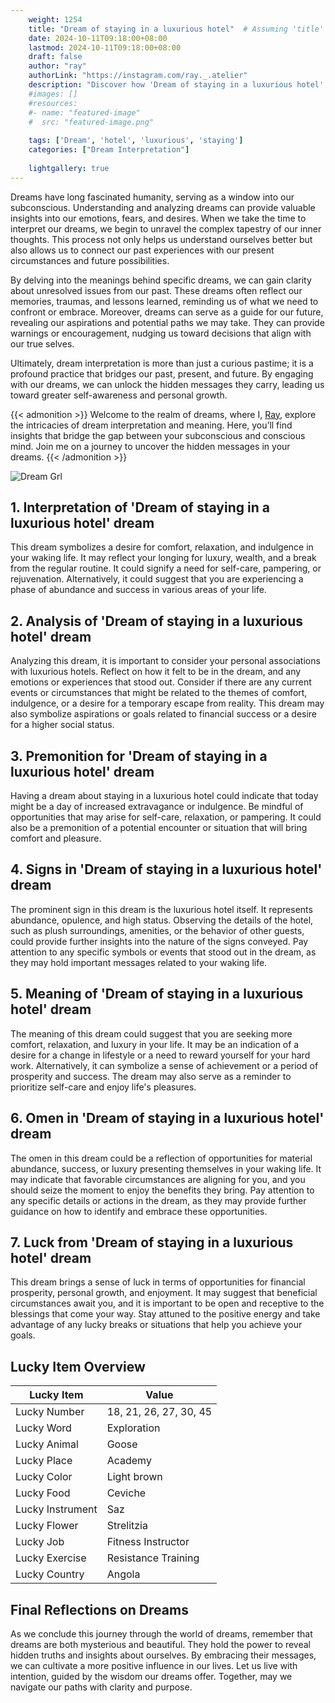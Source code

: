 ```yaml
---
    weight: 1254
    title: "Dream of staying in a luxurious hotel"  # Assuming 'title' column exists
    date: 2024-10-11T09:18:00+08:00
    lastmod: 2024-10-11T09:18:00+08:00
    draft: false
    author: "ray"
    authorLink: "https://instagram.com/ray._.atelier"
    description: "Discover how 'Dream of staying in a luxurious hotel' can interpret your future and uncover its significant meanings in your life."
    #images: []
    #resources:
    #- name: "featured-image"
    #  src: "featured-image.png"
    
    tags: ['Dream', 'hotel', 'luxurious', 'staying']
    categories: ["Dream Interpretation"]
    
    lightgallery: true
---
```

    
Dreams have long fascinated humanity, serving as a window into our subconscious. Understanding and analyzing dreams can provide valuable insights into our emotions, fears, and desires. When we take the time to interpret our dreams, we begin to unravel the complex tapestry of our inner thoughts. This process not only helps us understand ourselves better but also allows us to connect our past experiences with our present circumstances and future possibilities.

By delving into the meanings behind specific dreams, we can gain clarity about unresolved issues from our past. These dreams often reflect our memories, traumas, and lessons learned, reminding us of what we need to confront or embrace. Moreover, dreams can serve as a guide for our future, revealing our aspirations and potential paths we may take. They can provide warnings or encouragement, nudging us toward decisions that align with our true selves.

Ultimately, dream interpretation is more than just a curious pastime; it is a profound practice that bridges our past, present, and future. By engaging with our dreams, we can unlock the hidden messages they carry, leading us toward greater self-awareness and personal growth.

{{< admonition >}}
Welcome to the realm of dreams, where I, [Ray](https://instagram.com/ray._.atelier), explore the intricacies of dream interpretation and meaning. Here, you’ll find insights that bridge the gap between your subconscious and conscious mind. Join me on a journey to uncover the hidden messages in your dreams.
{{< /admonition >}}

![Dream Grl](https://cdn.pixabay.com/photo/2017/11/02/03/35/gothic-2910057_1280.jpg "Dream Grl")

## 1. Interpretation of 'Dream of staying in a luxurious hotel' dream

This dream symbolizes a desire for comfort, relaxation, and indulgence in your waking life. It may reflect your longing for luxury, wealth, and a break from the regular routine. It could signify a need for self-care, pampering, or rejuvenation. Alternatively, it could suggest that you are experiencing a phase of abundance and success in various areas of your life.

## 2. Analysis of 'Dream of staying in a luxurious hotel' dream

Analyzing this dream, it is important to consider your personal associations with luxurious hotels. Reflect on how it felt to be in the dream, and any emotions or experiences that stood out. Consider if there are any current events or circumstances that might be related to the themes of comfort, indulgence, or a desire for a temporary escape from reality. This dream may also symbolize aspirations or goals related to financial success or a desire for a higher social status.

## 3. Premonition for 'Dream of staying in a luxurious hotel' dream

Having a dream about staying in a luxurious hotel could indicate that today might be a day of increased extravagance or indulgence. Be mindful of opportunities that may arise for self-care, relaxation, or pampering. It could also be a premonition of a potential encounter or situation that will bring comfort and pleasure.

## 4. Signs in 'Dream of staying in a luxurious hotel' dream

The prominent sign in this dream is the luxurious hotel itself. It represents abundance, opulence, and high status. Observing the details of the hotel, such as plush surroundings, amenities, or the behavior of other guests, could provide further insights into the nature of the signs conveyed. Pay attention to any specific symbols or events that stood out in the dream, as they may hold important messages related to your waking life.

## 5. Meaning of 'Dream of staying in a luxurious hotel' dream

The meaning of this dream could suggest that you are seeking more comfort, relaxation, and luxury in your life. It may be an indication of a desire for a change in lifestyle or a need to reward yourself for your hard work. Alternatively, it can symbolize a sense of achievement or a period of prosperity and success. The dream may also serve as a reminder to prioritize self-care and enjoy life's pleasures.

## 6. Omen in 'Dream of staying in a luxurious hotel' dream

The omen in this dream could be a reflection of opportunities for material abundance, success, or luxury presenting themselves in your waking life. It may indicate that favorable circumstances are aligning for you, and you should seize the moment to enjoy the benefits they bring. Pay attention to any specific details or actions in the dream, as they may provide further guidance on how to identify and embrace these opportunities.

## 7. Luck from 'Dream of staying in a luxurious hotel' dream

This dream brings a sense of luck in terms of opportunities for financial prosperity, personal growth, and enjoyment. It may suggest that beneficial circumstances await you, and it is important to be open and receptive to the blessings that come your way. Stay attuned to the positive energy and take advantage of any lucky breaks or situations that help you achieve your goals.

## Lucky Item Overview
| Lucky Item          | Value              |
|---------------|--------------------|
| Lucky Number        | 18, 21, 26, 27, 30, 45  |
| Lucky Word          | Exploration |
| Lucky Animal        | Goose |
| Lucky Place         | Academy     |
| Lucky Color         | Light brown     |
| Lucky Food          | Ceviche      |
| Lucky Instrument    | Saz |
| Lucky Flower        | Strelitzia    |
| Lucky Job           | Fitness Instructor       |
| Lucky Exercise      | Resistance Training  |
| Lucky Country       | Angola    |


##  Final Reflections on Dreams

As we conclude this journey through the world of dreams, remember that dreams are both mysterious and beautiful. They hold the power to reveal hidden truths and insights about ourselves. By embracing their messages, we can cultivate a more positive influence in our lives. Let us live with intention, guided by the wisdom our dreams offer. Together, may we navigate our paths with clarity and purpose.

